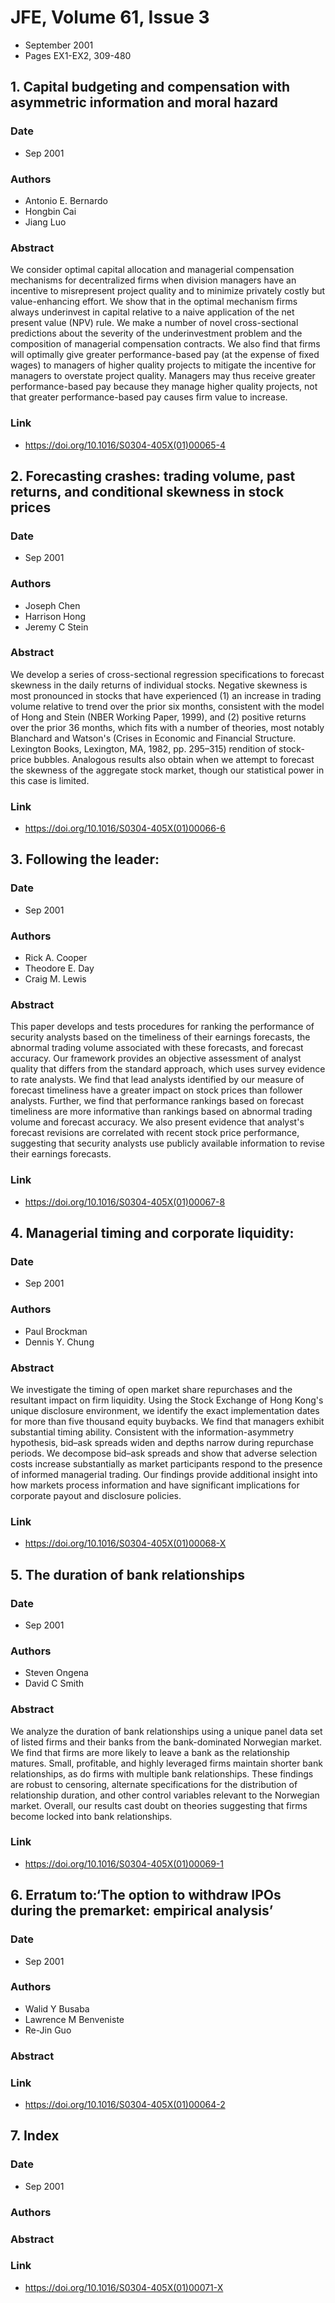 # JFE, Volume 61, Issue 3
- September 2001
- Pages EX1-EX2, 309-480

## 1. Capital budgeting and compensation with asymmetric information and moral hazard
### Date
- Sep 2001
### Authors
- Antonio E. Bernardo
- Hongbin Cai
- Jiang Luo
### Abstract
We consider optimal capital allocation and managerial compensation mechanisms for decentralized firms when division managers have an incentive to misrepresent project quality and to minimize privately costly but value-enhancing effort. We show that in the optimal mechanism firms always underinvest in capital relative to a naive application of the net present value (NPV) rule. We make a number of novel cross-sectional predictions about the severity of the underinvestment problem and the composition of managerial compensation contracts. We also find that firms will optimally give greater performance-based pay (at the expense of fixed wages) to managers of higher quality projects to mitigate the incentive for managers to overstate project quality. Managers may thus receive greater performance-based pay because they manage higher quality projects, not that greater performance-based pay causes firm value to increase.
### Link
- https://doi.org/10.1016/S0304-405X(01)00065-4

## 2. Forecasting crashes: trading volume, past returns, and conditional skewness in stock prices
### Date
- Sep 2001
### Authors
- Joseph Chen
- Harrison Hong
- Jeremy C Stein
### Abstract
We develop a series of cross-sectional regression specifications to forecast skewness in the daily returns of individual stocks. Negative skewness is most pronounced in stocks that have experienced (1) an increase in trading volume relative to trend over the prior six months, consistent with the model of Hong and Stein (NBER Working Paper, 1999), and (2) positive returns over the prior 36 months, which fits with a number of theories, most notably Blanchard and Watson's (Crises in Economic and Financial Structure. Lexington Books, Lexington, MA, 1982, pp. 295–315) rendition of stock-price bubbles. Analogous results also obtain when we attempt to forecast the skewness of the aggregate stock market, though our statistical power in this case is limited.
### Link
- https://doi.org/10.1016/S0304-405X(01)00066-6

## 3. Following the leader:
### Date
- Sep 2001
### Authors
- Rick A. Cooper
- Theodore E. Day
- Craig M. Lewis
### Abstract
This paper develops and tests procedures for ranking the performance of security analysts based on the timeliness of their earnings forecasts, the abnormal trading volume associated with these forecasts, and forecast accuracy. Our framework provides an objective assessment of analyst quality that differs from the standard approach, which uses survey evidence to rate analysts. We find that lead analysts identified by our measure of forecast timeliness have a greater impact on stock prices than follower analysts. Further, we find that performance rankings based on forecast timeliness are more informative than rankings based on abnormal trading volume and forecast accuracy. We also present evidence that analyst's forecast revisions are correlated with recent stock price performance, suggesting that security analysts use publicly available information to revise their earnings forecasts.
### Link
- https://doi.org/10.1016/S0304-405X(01)00067-8

## 4. Managerial timing and corporate liquidity:
### Date
- Sep 2001
### Authors
- Paul Brockman
- Dennis Y. Chung
### Abstract
We investigate the timing of open market share repurchases and the resultant impact on firm liquidity. Using the Stock Exchange of Hong Kong's unique disclosure environment, we identify the exact implementation dates for more than five thousand equity buybacks. We find that managers exhibit substantial timing ability. Consistent with the information-asymmetry hypothesis, bid–ask spreads widen and depths narrow during repurchase periods. We decompose bid–ask spreads and show that adverse selection costs increase substantially as market participants respond to the presence of informed managerial trading. Our findings provide additional insight into how markets process information and have significant implications for corporate payout and disclosure policies.
### Link
- https://doi.org/10.1016/S0304-405X(01)00068-X

## 5. The duration of bank relationships
### Date
- Sep 2001
### Authors
- Steven Ongena
- David C Smith
### Abstract
We analyze the duration of bank relationships using a unique panel data set of listed firms and their banks from the bank-dominated Norwegian market. We find that firms are more likely to leave a bank as the relationship matures. Small, profitable, and highly leveraged firms maintain shorter bank relationships, as do firms with multiple bank relationships. These findings are robust to censoring, alternate specifications for the distribution of relationship duration, and other control variables relevant to the Norwegian market. Overall, our results cast doubt on theories suggesting that firms become locked into bank relationships.
### Link
- https://doi.org/10.1016/S0304-405X(01)00069-1

## 6. Erratum to:‘The option to withdraw IPOs during the premarket: empirical analysis’
### Date
- Sep 2001
### Authors
- Walid Y Busaba
- Lawrence M Benveniste
- Re-Jin Guo
### Abstract

### Link
- https://doi.org/10.1016/S0304-405X(01)00064-2

## 7. Index
### Date
- Sep 2001
### Authors
### Abstract

### Link
- https://doi.org/10.1016/S0304-405X(01)00071-X

